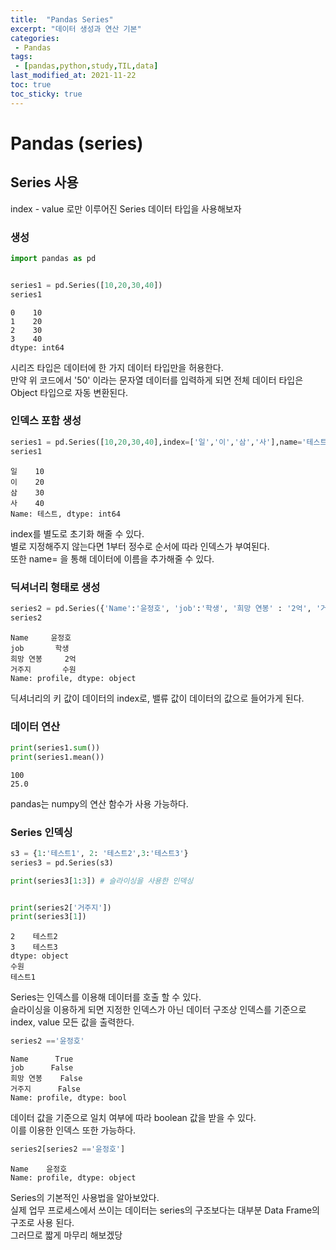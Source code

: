 ```yaml
---
title:  "Pandas Series"
excerpt: "데이터 생성과 연산 기본"
categories:
 - Pandas
tags:
 - [pandas,python,study,TIL,data]
last_modified_at: 2021-11-22
toc: true
toc_sticky: true
---
```


# Pandas (series)

## Series 사용 

index - value 로만 이루어진 Series 데이터 타입을 사용해보자

### 생성




```python
import pandas as pd


series1 = pd.Series([10,20,30,40])
series1
```




    0    10
    1    20
    2    30
    3    40
    dtype: int64



시리즈 타입은 데이터에 한 가지 데이터 타입만을 허용한다.<br>
만약 위 코드에서 '50' 이라는 문자열 데이터를 입력하게 되면 전체 데이터 타입은 Object 타입으로 자동 변환된다.<br>

### 인덱스 포함 생성




```python
series1 = pd.Series([10,20,30,40],index=['일','이','삼','사'],name='테스트')
series1
```




    일    10
    이    20
    삼    30
    사    40
    Name: 테스트, dtype: int64



index를 별도로 초기화 해줄 수 있다.<br>
별로 지정해주지 않는다면 1부터 정수로 순서에 따라 인덱스가 부여된다.<br>
또한 name= 을 통해 데이터에 이름을 추가해줄 수 있다.<br>

### 딕셔너리 형태로 생성


```python
series2 = pd.Series({'Name':'윤정호', 'job':'학생', '희망 연봉' : '2억', '거주지': '수원'}, name='profile')
series2
```




    Name     윤정호
    job       학생
    희망 연봉     2억
    거주지       수원
    Name: profile, dtype: object



딕셔너리의 키 값이 데이터의 index로, 밸류 값이 데이터의 값으로 들어가게 된다.
<br>
### 데이터 연산


```python
print(series1.sum())
print(series1.mean())
```

    100
    25.0
    

pandas는 numpy의 연산 함수가 사용 가능하다.<br>

### Series 인덱싱


```python
s3 = {1:'테스트1', 2: '테스트2',3:'테스트3'}
series3 = pd.Series(s3)

print(series3[1:3]) # 슬라이싱을 사용한 인덱싱


print(series2['거주지'])
print(series3[1])
```

    2    테스트2
    3    테스트3
    dtype: object
    수원
    테스트1
    

Series는 인덱스를 이용해 데이터를 호출 할 수 있다.<br>
슬라이싱을 이용하게 되면 지정한 인덱스가 아닌 데이터 구조상 인덱스를 기준으로 index, value 모든 값을 출력한다.


```python
series2 =='윤정호'
```




    Name      True
    job      False
    희망 연봉    False
    거주지      False
    Name: profile, dtype: bool



데이터 값을 기준으로 일치 여부에 따라 boolean 값을 받을 수 있다.
<br> 이를 이용한 인덱스 또한 가능하다.



```python
series2[series2 =='윤정호']
```




    Name    윤정호
    Name: profile, dtype: object



Series의 기본적인 사용법을 알아보았다.<br>
실제 업무 프로세스에서 쓰이는 데이터는 series의 구조보다는 대부분 Data Frame의 구조로 사용 된다.<br>
그러므로 짧게 마무리 해보겠당 

